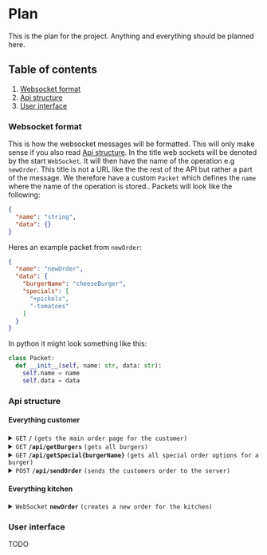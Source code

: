 # Plan

This is the plan for the project.
Anything and everything should be planned here.

## Table of contents
1. [Websocket format](#ws)
2. [Api structure](#api)
3. [User interface](#ui)

### Websocket format <a name="ws"></a>
This is how the websocket messages will be formatted. This will only make sense if you also read [Api structure](#api). In the title web sockets will be denoted by the start `WebSocket`. It will then have the name of the operation e.g `newOrder`. This title is not a URL like the the rest of the API but rather a part of the message. We therefore have a custom `Packet` which defines the `name` where the name of the operation is stored.. Packets will look like the following:
```json
{
  "name": "string",
  "data": {}
}
```

Heres an example packet from `newOrder`:
```json
{
  "name": "newOrder",
  "data": {
    "burgerName": "cheeseBurger",
    "specials": [
      "+pickels",
      "-tomatoes"
    ]
  }
}
```
In python it might look something like this:
```python
class Packet:
  def __init__(self, name: str, data: str):
    self.name = name
    self.data = data
```

### Api structure <a name="api"></a>

#### Everything customer

<details>
 <summary><code>GET</code> <code><b>/</b></code> <code>(gets the main order page for the customer)</code></summary>

##### Parameters

> None

##### Responses

> | http code     | content-type                      | response                                                            |
> |---------------|-----------------------------------|---------------------------------------------------------------------|
> | `200`         | `text/plain;charset=UTF-8`        | `index.html`                                |

</details>

<details>
 <summary><code>GET</code> <code><b>/api/getBurgers</b></code> <code>(gets all burgers)</code></summary>

##### Parameters

> None

##### Responses

> | http code     | content-type                      | response                                                            |
> |---------------|-----------------------------------|---------------------------------------------------------------------|
> | `200`         | `application/json`        | `{"burgers": []}`                               |

</details>

<details>
 <summary><code>GET</code> <code><b>/api/getSpecial{burgerName}</b></code> <code>(gets all special order options for a burger)</code></summary>

##### Parameters

> None

##### Responses

> | http code     | content-type                      | response                                                            |
> |---------------|-----------------------------------|---------------------------------------------------------------------|
> | `200`         | `application/json`        | `{"specials": []}`                               |
> | `404`         | `application/json` | `None` |

</details>


<details>
 <summary><code>POST</code> <code><b>/api/sendOrder</b></code> <code>(sends the customers order to the server)</code></summary>

##### Parameters

> | name      |  type     | data type               | description   | Example                                                      |
> |-----------|-----------|-------------------------|-------------------------------------|---------------------------------|
> | Order      |  required | object (JSON)   | The customers order in JSON format  | `{"order": {"burgerName": "string", specials: []}}` |

##### Responses

> | http code     | content-type                      | response                                                            |
> |---------------|-----------------------------------|---------------------------------------------------------------------|
> | `200`         | `application/json`        | `{"specials": []}`                               |
> | `404`         | `application/json` | `None` |

</details>

#### Everything kitchen

<details>
 <summary><code>WebSocket</code> <code><b>newOrder</b></code> <code>(creates a new order for the kitchen)</code></summary>

##### Received Message (Server -> Client)

> | name      |  type     | data type               | description   | Example                                                      |
> |-----------|-----------|-------------------------|-------------------------------------|---------------------------------|
> | order     |  required | application/json                  | The order that's gonna be made by the kitchen | `{"burger": "string", "specials": []}` |
</details>

### User interface <a name="ui"></a>
TODO